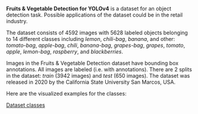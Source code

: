 **Fruits & Vegetable Detection for YOLOv4** is a dataset for an object detection task. Possible applications of the dataset could be in the retail industry. 

The dataset consists of 4592 images with 5628 labeled objects belonging to 14 different classes including *lemon*, *chili-bag*, *banana*, and other: *tomato-bag*, *apple-bag*, *chili*, *banana-bag*, *grapes-bag*, *grapes*, *tomato*, *apple*, *lemon-bag*, *raspberry*, and *blackberries*.

Images in the Fruits & Vegetable Detection dataset have bounding box annotations. All images are labeled (i.e. with annotations). There are 2 splits in the dataset: *train* (3942 images) and *test* (650 images). The dataset was released in 2020 by the California State University San Marcos, USA.

Here are the visualized examples for the classes:

[Dataset classes](https://github.com/dataset-ninja/fruits-and-vegetable-detection/raw/main/visualizations/classes_preview.webm)
